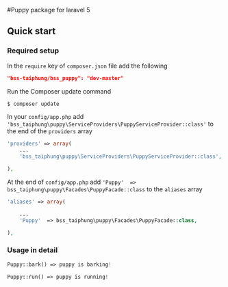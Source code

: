 #Puppy package for laravel 5

## Quick start

### Required setup

In the `require` key of `composer.json` file add the following

```json
"bss-taiphung/bss_puppy": "dev-master"
```

Run the Composer update command

```bash
$ composer update
```

In your `config/app.php` add `'bss_taiphung\puppy\ServiceProviders\PuppyServiceProvider::class'` to the end of the `providers` array

```php
'providers' => array(
    ...
    'bss_taiphung\puppy\ServiceProviders\PuppyServiceProvider::class',

),
```

At the end of `config/app.php` add `'Puppy'  => bss_taiphung\puppy\Facades\PuppyFacade::class` to the `aliases` array

```php
'aliases' => array(

    ...
    'Puppy'  => bss_taiphung\puppy\Facades\PuppyFacade::class,

),
```

### Usage in detail

```php
Puppy::bark() => puppy is barking!
```
```php
Puppy::run() => puppy is running!
```